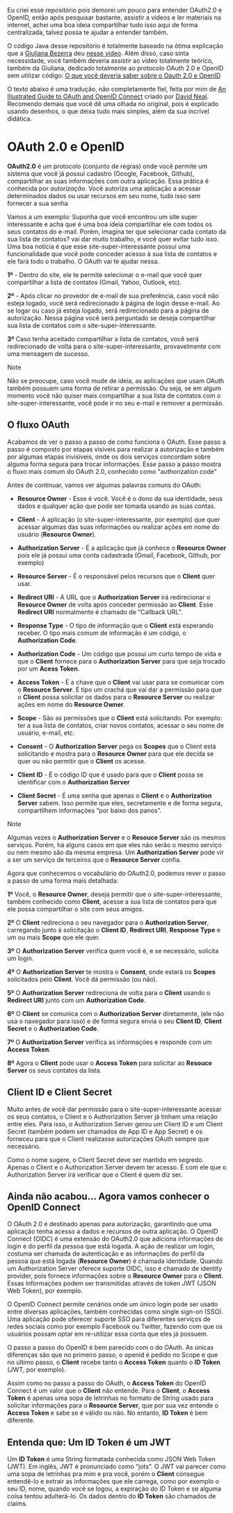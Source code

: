 Eu criei esse repositório pois demorei um pouco para entender OAuth2.0 e OpenID, então após pesquisar bastante, assistir a videos e ler materiais na internet, achei uma boa ideia compartilhar tudo isso aqui de forma
centralizada, talvez possa te ajudar a entender também.

O código Java desse repositório é totalmente baseado na ótima explicação que a [Giuliana Bezerra](https://www.youtube.com/@giulianabezerra) deu [nesse vídeo](https://youtu.be/EQ5EwIYsgIE?si=SWTxovz2aGAUB-TF).
Além disso, caso sinta necessidade, você também deveria assistir ao vídeo totalmente teórico, também da Giuliana, dedicado totalmente ao protocolo OAuth 2.0 e OpenID sem utilizar código:
[O que você deveria saber sobre o Oauth 2.0 e OpenID](https://www.youtube.com/watch?v=68azMcqPpyo)

O texto abaixo é uma tradução, não completamente fiel, feita por mim de [An Illustrated Guide to OAuth and OpenID Connect](https://developer.okta.com/blog/2019/10/21/illustrated-guide-to-oauth-and-oidc)
criado por [David Neal](https://github.com/reverentgeek). Recomendo demais que você dê uma olhada no original, pois é explicado usando desenhos, o que deixa tudo mais simples, além da sua incrível didática.

# OAuth 2.0 e OpenID

**OAuth2.0** é um protocolo (conjunto de regras) onde você permite um sistema que você já possui cadastro (Google, Facebook, Github), compartilhar as suas informações com outra aplicação. Essa prática é conhecida por 
*autorização*. Você autoriza uma aplicação a acessar determinados dados ou usar recursos em seu nome, tudo isso sem fornecer a sua senha

Vamos a um exemplo: Suponha que você encontrou um site super interessante e acha que é uma boa ideia compartilhar ele com todos os seus contatos do e-mail. Porém, imagina ter que selecionar cada contato da
sua lista de contatos? vai dar muito trabalho, e você quer evitar tudo isso. Uma boa notícia é que esse site-super-interessante possui uma funcionalidade que você pode conceder acesso à sua lista de contatos
e ele fará todo o trabalho. O OAuth vai te ajudar nessa.

**1º** - Dentro do site, ele te permite selecionar o e-mail que você quer compartilhar a lista de contatos (Gmail, Yahoo, Outlook, etc).

**2º** - Após clicar no provedor de e-mail de sua preferência, caso você não esteja logado, você será redirecionado à página de login desse e-mail. Ao se logar ou caso já esteja logado,
será redirecionado para a página de autorização. Nessa página você será perguntado se deseja compartilhar sua lista de contatos com o site-super-interessante.

**3º** Caso tenha aceitado compartilhar a lista de contatos, você será redirecionado de volta para o site-super-interessante, provavelmente com uma mensagem de sucesso.

> [!NOTE]
> Não se preocupe, caso você mude de ideia, as aplicações que usam OAuth também possuem uma forma de retirar a permissão. Ou seja, se em algum momento você não quiser mais compartilhar a sua lista de contatos
com o site-super-interessante, você pode ir no seu e-mail e remover a permissão.


## O fluxo OAuth
Acabamos de ver o passo a passo de como funciona o OAuth. Esse passo a passo é composto por etapas visiveis para realizar a autorização e também por algumas etapas invisíveis, onde os dois serviços concordam sobre
alguma forma segura para trocar informações. Esse passo a passo mostra o fluxo mais comum do OAuth 2.0, conhecido como "authorization code"

Antes de continuar, vamos ver algumas palavras comuns do OAuth:
  
- **Resource Owner** - Esse é você. Você é o dono da sua identidade, seus dados e qualquer ação que pode ser tomada usando as suas contas.

- **Client** - A aplicação (o site-super-interessante, por exemplo) que quer acessar algumas das suas informações ou realizar ações em nome do usuário (**Resource Owner**).

- **Authorization Server** - É a aplicação que já conhece o **Resource Owner** pois ele já possui uma conta cadastrada (Gmail, Facebook, Github, por exemplo)

- **Resource Server** - É o responsável pelos recursos que o **Client** quer usar.

- **Redirect URI** - A URL que o **Authorization Server** irá redirecionar o **Resource Owner** de volta após conceder permissão ao **Client**. Esse **Redirect URI** normalmente é chamado de “Callback URL”.

- **Response Type** - O tipo de informação que o **Client** está esperando receber. O tipo mais comum de informação é um código, o **Authorization Code**.

- **Authorization Code** - Um código que possui um curto tempo de vida e que o **Client** fornece para o **Authorization Server** para que seja trocado por um **Acess Token**.

- **Access Token** - É a chave que o **Client** vai usar para se comunicar com o **Resource Server**. É tipo um crachá que vai dar a permissão para que o **Client** possa solicitar os dados para o **Resource Server**
ou realizar ações em nome do **Resource Owner**.

- **Scope** - São as permissões que o **Client** está solicitando. Por exemplo: ter a sua lista de contatos, criar novos contatos, acessar o seu nome de usuário, e-mail, etc.

- **Consent** - O **Authorization Server** pega os **Scopes** que o Client está solicitando e mostra para o **Resource Owner** para que ele decida se quer ou não permitir que o **Client** os acesse.

- **Client ID** - É o código ID que é usado para que o **Client** possa se identificar com o **Authorization Server**

- **Client Secret** - É uma senha que apenas o **Client** e o **Authorization Server** sabem. Isso permite que eles, secretamente e de forma segura, compartilhem informações “por baixo dos panos”.

> [!NOTE]
>  Algumas vezes o **Authorization Server** e o **Resouce Server** são os mesmos serviços. Porém, há alguns casos em que eles não serão o mesmo serviço ou nem mesmo são da mesma empresa.
Um **Authorization Server** pode vir a ser um serviço de terceiros que o **Resource Server** confia.

Agora que conhecemos o vocabulário do OAuth2.0, podemos rever o passo a passo de uma forma mais detalhada:

**1º** Você, o **Resource Owner**, deseja permitir que o site-super-interessante, também conhecido como **Client**, acesse a sua lista de contatos para que ele possa compartilhar o site com seus amigos.

**2º** O **Client** redireciona o seu navegador para o **Authorization Server**, carregando junto à solicitação o **Client ID**, **Redirect URI**, **Response Type** e um ou mais **Scope** que ele quer.

**3º** O **Authorization Server** verifica quem você é, e se necessário, solicita um login.

**4º** O **Authorization Server** te mostra o **Consent**, onde estará os **Scopes** solicitados pelo **Client**. Você dá permissão (ou não).

**5º** O **Authorization Server** redireciona de volta para o **Client** usando o **Redirect URI** junto com um **Authorization Code**.

**6º** O **Client** se comunica com o **Authorization Server** diretamente, (ele não usa o navegador para isso) e de forma segura envia o seu **Client ID**, **Client Secret** e o **Authorization Code**.

**7º** O **Authorization Server** verifica as informações e responde com um **Access Token**.

**8º** Agora o **Client** pode usar o **Access Token** para solicitar ao **Resouce Server** os seus contatos da lista.

## Client ID e Client Secret

Muito antes de você dar permissão para o site-super-interessante acessar os seus contatos, o Client e o Authorization Server já tinham uma relação entre eles. Para isso, o Authorization Server gerou
um Client ID e um Client Secret (também podem ser chamados de App ID e App Secret) e os forneceu para que o Client realizasse autorizações OAuth sempre que necessário.

Como o nome sugere, o Client Secret deve ser mantido em segredo. Apenas o Client e o Authorization Server devem ter acesso. É com ele que o Authorization Server irá verificar que o Client é quem diz ser.

## Ainda não acabou… Agora vamos conhecer o OpenID Connect

O OAuth 2.0 é destinado apenas para autorização, garantindo que uma aplicação tenha acesso a dados e recursos de outra aplicação. O OpenID Connect (OIDC) é uma extensão do OAuth2.0 que adiciona
informações de login e do perfil da pessoa que está logada. A ação de realizar um login, costuma ser chamada de autenticação e as informações do perfil da pessoa que está logada (**Resource Owner**)
é chamada identidade. Quando um Authorization Server oferece suporte OIDC, isso é chamado de identity provider, pois fornece informações sobre o **Resource Owner** para o **Client**. Essas informações 
podem ser transmitidas através de token JWT (JSON Web Token), por exemplo.

O OpenID Connect permite cenários onde um único login pode ser usado entre diversas aplicações, também conhecidas como single sign-on (SSO). Uma aplicação pode oferecer suporte SSO para diferentes
serviços de redes sociais como por exemplo Facebook ou Twitter, fazendo com que os usuários possam optar em re-utilizar essa conta que eles já possuem.

O passo a passo do OpenID é bem parecido com o do OAuth. As únicas diferenças são que no primeiro passo, o openid é pedido no Scope e que no último passo, o **Client** recebe tanto o **Access Token** quanto
o **ID Token** (JWT, por exemplo).

Assim como no passo a passo do OAuth, o **Access Token** do OpenID Connect é um valor que o **Client** não entende. Para o **Client**, o **Access Token** é apenas uma sopa de letrinhas no formato de String usado
para solicitar informações para o **Resource Server**, que por sua vez entende o **Access Token** e sabe se é válido ou não. No entanto, **ID Token** é bem diferente.

## Entenda que: Um ID Token é um JWT

Um **ID Token** é uma String formatada conhecida como JSON Web Token (JWT). Em inglês, JWT é pronunciado como “jots”. O JWT vai parecer como uma sopa de letrinhas pra mim e pra você, porém o **Client**
consegue entendê-lo e extrair as informações que ele carrega, como por exemplo o seu ID, nome, quando você se logou, a expiração do ID Token e se alguma coisa tentou adulterá-lo.
Os dados dentro do **ID Token** são chamados de claims.


